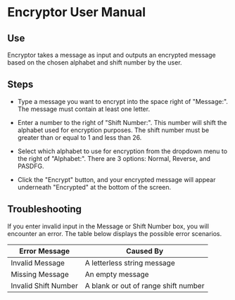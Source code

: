 # Encryptor User Manual

## Use
Encryptor takes a message as input and outputs an encrypted message based on the chosen alphabet and shift number by the user.

## Steps
* Type a message you want to encrypt into the space right of "Message:". The message must contain at least one letter.

* Enter a number to the right of "Shift Number:". This number will shift the alphabet used for encryption purposes. The shift number must be greater than or equal to 1 and less than 26.

* Select which alphabet to use for encryption from the dropdown menu to the right of "Alphabet:". There are 3 options: Normal, Reverse, and PASDFG.

* Click the "Encrypt" button, and your encrypted message will appear underneath "Encrypted" at the bottom of the screen.

## Troubleshooting
If you enter invalid input in the Message or Shift Number box, you will encounter an error. The table below displays the possible error scenarios.

Error Message|Caused By
-------------|---------
Invalid Message|A letterless string message
Missing Message|An empty message
Invalid Shift Number|A blank or out of range shift number
